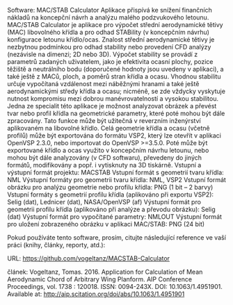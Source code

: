 Software: MAC/STAB Calculator
Aplikace přispívá ke snížení finančních nákladů na koncepční návrh a analýzu malého podzvukového letounu. MAC/STAB Calculator je aplikace pro výpočet střední aerodynamické tětivy (MAC) libovolného křídla a pro odhad STABility (v koncepčním návrhu) konfigurace letounu křídlo/ocas. Znalost střední aerodynamické tětivy je nezbytnou podmínkou pro odhad stability nebo provedení CFD analýzy (nezávisle na dimenzi; 2D nebo 3D). Výpočet stability se provádí z parametrů zadaných uživatelem, jako je efektivita ocasní plochy, pozice těžiště a neutrálního bodu (doporučené hodnoty jsou uvedeny v aplikaci), a také ještě z MACů, ploch, a poměrů stran křídla a ocasu. Vhodnou stabilitu určuje vypočítaná vzdálenost mezi náběžnými hranami a také ještě aerodynamickými středy křídla a ocasu; nicméně, se zde vždycky vyskytuje nutnost kompromisu mezi dobrou manévrovatelností a vysokou stabilitou. Jedna ze specialit této aplikace je možnost analyzovat obrázek a převést tvar nebo profil křídla na geometrické parametry, které poté mohou být dále zpracovány. Tato funkce může být užitečná v reverzním inženýrství aplikovaném na libovolné křídlo. Celá geometrie křídla a ocasu (včetně profilů) může být exportována do formátu VSP2, který lze otevřít v aplikaci OpenVSP 2.3.0, nebo importovat do OpenVSP >=3.5.0. Poté může být exportované křídlo a ocas využito v koncepčním návrhu letounu, nebo mohou být dále analyzovány (v CFD softwaru), převedeny do jiných formátů, modifikovány a popř. i vytisknuty na 3D tiskárně.
Vstupní a výstupní formát projektu: MACSTAB
Vstupní formát s geometrií tvaru křídla: NML Výstupní formáty pro geometrii tvaru křídla: NML, VSP2
Vstupní formát obrázku pro analýzu geometrie nebo profilu křídla: PNG (1 bit – 2 barvy)
Vstupní formáty s geometrií profilu křídla (aplikováno při exportu VSP2): Selig (dat), Lednicer (dat), NASA/OpenVSP (af)
Výstupní formát pro geometrii profilu křídla (aplikováno při analýze a převodu obrázku): Selig (dat)
Výstupní formát pro vypočítané parametry: NMLOUT
Výstupní formát pro uložení zobrazeného obrázku v aplikaci MAC/STAB: PNG (24 bit)


Pokud používáte tento software, prosím, citujte následující reference ve vaší práci (knihy, články, reporty, atd.):

URL:
https://github.com/vogeltanz/MACSTAB-Calculator

článek:
Vogeltanz, Tomas. 2016. Application for Calculation of Mean Aerodynamic Chord of Arbitrary Wing Planform. AIP Conference Proceedings, vol. 1738 : 120018. ISSN: 0094-243X. DOI: 10.1063/1.4951901. Available at: http://aip.scitation.org/doi/abs/10.1063/1.4951901
